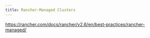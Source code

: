 ```yaml
---
title: Rancher-Managed Clusters
---
```


https://rancher.com/docs/rancher/v2.6/en/best-practices/rancher-managed/